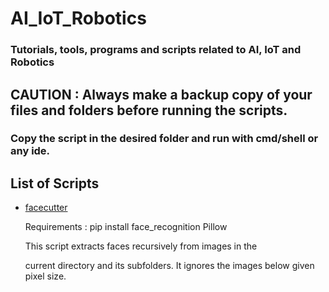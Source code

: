 # AI_IoT_Robotics
### Tutorials, tools, programs and scripts related to AI, IoT and Robotics

## CAUTION : Always make a backup copy of your files and folders before running the scripts. 
 
### Copy the script in the desired folder and run with cmd/shell or any ide.

## List of  Scripts

-  [facecutter](https://github.com/rexiesxk/Shell-Utilities/tree/main/Splitter)

    Requirements : pip install face_recognition Pillow

    This script extracts faces recursively from images in the 

    current directory and its subfolders. It ignores the images below given pixel size.
